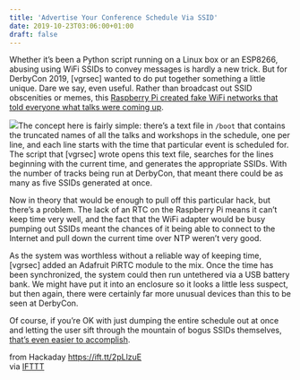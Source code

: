 ```yaml
---
title: 'Advertise Your Conference Schedule Via SSID'
date: 2019-10-23T03:06:00+01:00
draft: false
---
```


Whether it’s been a Python script running on a Linux box or an ESP8266, abusing using WiFi SSIDs to convey messages is hardly a new trick. But for DerbyCon 2019, \[vgrsec\] wanted to do put together something a little unique. Dare we say, even useful. Rather than broadcast out SSID obscenities or memes, this [Raspberry Pi created fake WiFi networks that told everyone what talks were coming up](https://www.vgrsec.com/post20191006.html).

[![](https://hackaday.com/wp-content/uploads/2019/10/ssidtalks_detail.png?w=320)](https://hackaday.com/wp-content/uploads/2019/10/ssidtalks_detail.png)The concept here is fairly simple: there’s a text file in `/boot` that contains the truncated names of all the talks and workshops in the schedule, one per line, and each line starts with the time that particular event is scheduled for. The script that \[vgrsec\] wrote opens this text file, searches for the lines beginning with the current time, and generates the appropriate SSIDs. With the number of tracks being run at DerbyCon, that meant there could be as many as five SSIDs generated at once.

Now in theory that would be enough to pull off this particular hack, but there’s a problem. The lack of an RTC on the Raspberry Pi means it can’t keep time very well, and the fact that the WiFi adapter would be busy pumping out SSIDs meant the chances of it being able to connect to the Internet and pull down the current time over NTP weren’t very good.

As the system was worthless without a reliable way of keeping time, \[vgrsec\] added an Adafruit PiRTC module to the mix. Once the time has been synchronized, the system could then run untethered via a USB battery bank. We might have put it into an enclosure so it looks a little less suspect, but then again, there were certainly far more unusual devices than this to be seen at DerbyCon.

Of course, if you’re OK with just dumping the entire schedule out at once and letting the user sift through the mountain of bogus SSIDs themselves, [that’s even easier to accomplish](https://hackaday.com/2018/02/09/esp8266-broadcasts-memorial-wifi-spam/).

  
  
from Hackaday https://ift.tt/2pLlzuE  
via [IFTTT](https://ifttt.com/?ref=da&site=blogger)